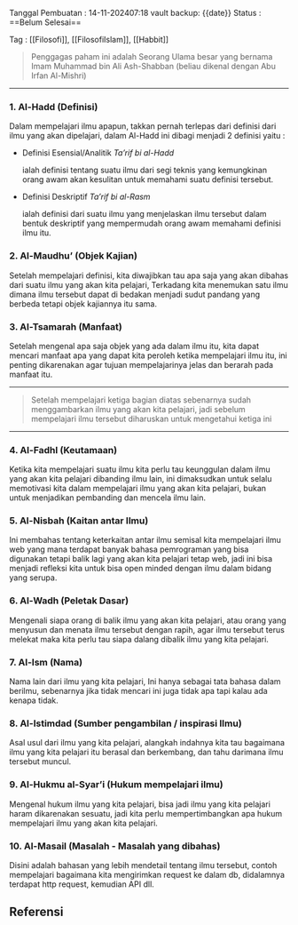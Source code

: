 
Tanggal Pembuatan : 14-11-202407:18
vault backup: {{date}}
Status :  ==Belum Selesai==

Tag : [[Filosofi]], [[FilosofiIslam]], [[Habbit]]

> Penggagas paham ini adalah Seorang Ulama besar yang bernama Imam Muhammad bin Ali Ash-Shabban (beliau dikenal dengan Abu Irfan Al-Mishri)
---
### 1. Al-Hadd (Definisi) 
Dalam mempelajari ilmu apapun, takkan pernah terlepas dari definisi dari ilmu yang akan dipelajari, dalam Al-Hadd ini dibagi menjadi 2 definisi yaitu :

- Definisi Esensial/Analitik *Ta’rif bi al-Hadd*
    
    ialah definisi tentang suatu ilmu dari segi teknis yang kemungkinan orang awam akan kesulitan untuk memahami suatu definisi tersebut.
    
- Definisi Deskriptif *Ta’rif bi al-Rasm*
    
    ialah definisi dari suatu ilmu yang menjelaskan ilmu tersebut dalam bentuk deskriptif yang mempermudah orang awam memahami definisi ilmu itu.
### 2. Al-Maudhu’ (Objek Kajian)
Setelah mempelajari definisi, kita diwajibkan tau apa saja yang akan dibahas dari suatu ilmu yang akan kita pelajari, Terkadang kita menemukan satu ilmu dimana ilmu tersebut dapat di bedakan menjadi sudut pandang yang berbeda tetapi objek kajiannya itu sama.
### 3. Al-Tsamarah (Manfaat)
Setelah mengenal apa saja objek yang ada dalam ilmu itu, kita dapat mencari manfaat apa yang dapat kita peroleh ketika mempelajari ilmu itu, ini penting dikarenakan agar tujuan mempelajarinya jelas dan berarah pada manfaat itu.

---
> Setelah mempelajari ketiga bagian diatas sebenarnya sudah menggambarkan ilmu yang akan kita pelajari, jadi sebelum mempelajari ilmu tersebut diharuskan untuk mengetahui ketiga ini
---
### 4. Al-Fadhl (Keutamaan)
Ketika kita mempelajari suatu ilmu kita perlu tau keunggulan dalam ilmu yang akan kita pelajari dibanding ilmu lain, ini dimaksudkan untuk selalu memotivasi kita dalam mempelajari ilmu yang akan kita pelajari, bukan untuk menjadikan pembanding dan mencela ilmu lain.
### 5. Al-Nisbah (Kaitan antar Ilmu)
Ini membahas tentang keterkaitan antar ilmu semisal kita mempelajari ilmu web yang mana terdapat banyak bahasa pemrograman yang bisa digunakan tetapi balik lagi yang akan kita pelajari tetap web, jadi ini bisa menjadi refleksi kita untuk bisa open minded dengan ilmu dalam bidang yang serupa.
### 6. Al-Wadh (Peletak Dasar)
Mengenali siapa orang di balik ilmu yang akan kita pelajari, atau orang yang menyusun dan menata ilmu tersebut dengan rapih, agar ilmu tersebut terus melekat maka kita perlu tau siapa dalang dibalik ilmu yang kita pelajari.
### 7. Al-Ism (Nama)
Nama lain dari ilmu yang kita pelajari, Ini hanya sebagai tata bahasa dalam berilmu, sebenarnya jika tidak mencari ini juga tidak apa tapi kalau ada kenapa tidak.
### 8. Al-Istimdad (Sumber pengambilan / inspirasi Ilmu)
Asal usul dari ilmu yang kita pelajari, alangkah indahnya kita tau bagaimana ilmu yang kita pelajari itu berasal dan berkembang, dan tahu darimana ilmu tersebut muncul.
### 9. Al-Hukmu al-Syar’i (Hukum mempelajari ilmu)
Mengenal hukum ilmu yang kita pelajari, bisa jadi ilmu yang kita pelajari haram dikarenakan sesuatu, jadi kita perlu mempertimbangkan apa hukum mempelajari ilmu yang akan kita pelajari.
### 10. Al-Masail (Masalah - Masalah yang dibahas)
Disini adalah bahasan yang lebih mendetail tentang ilmu tersebut, contoh mempelajari bagaimana kita mengirimkan request ke dalam db, didalamnya terdapat http request, kemudian API dll.
## Referensi

